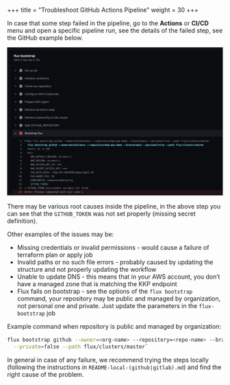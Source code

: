 +++
title = "Troubleshoot GitHub Actions Pipeline"
weight = 30
+++

In case that some step failed in the pipeline, go to the **Actions** or **CI/CD** menu and open a specific pipeline run,
see the details of the failed step, see the GitHub example below.

![Failed Pipeline](failed_pipeline.png?width=700px&classes=shadow,border "Failed Pipeline")

There may be various root causes inside the pipeline, in the above step you can see that the `GITHUB_TOKEN`
was not set properly (missing secret definition).

Other examples of the issues may be:
* Missing credentials or invalid permissions - would cause a failure of terraform plan or apply job
* Invalid paths or no such file errors - probably caused by updating the structure and not properly updating the workflow
* Unable to update DNS - this means that in your AWS account, you don’t have a managed zone that is matching the KKP endpoint
* Flux fails on bootstrap - see the options of the `flux bootstrap` command, your repository may be public and managed
  by organization, not personal one and private. Just update the parameters in the `flux-bootstrap` job 

Example command when repository is public and managed by organization:
```bash
flux bootstrap github --owner=<org-name> --repository=<repo-name> --branch=main --personal=false \
  --private=false --path flux/clusters/master`
```

In general in case of any failure, we recommend trying the steps locally (following the instructions in
`README-local-(github|gitlab).md`) and find the right cause of the problem.